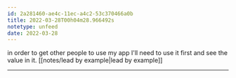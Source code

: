 ```yaml
---
id: 2a281460-ae4c-11ec-a4c2-53c370466a0b
title: 2022-03-28T00h04m28.966492s
notetype: unfeed
date: 2022-03-28
---
```

in order to get other people to use my app I'll need to use it first and see the value in it. [[notes/lead by example|lead by example]]

---

